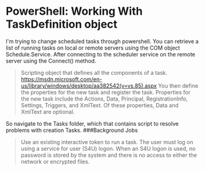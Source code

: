 # PowerShell: Working With TaskDefinition object
I'm trying to change scheduled tasks through powershell. You can retrieve a list of running tasks on local or remote servers using the COM object Schedule.Service. After connecting to the scheduler service on the remote server using the Connect() method.
>Scripting object that defines all the components of a task.
https://msdn.microsoft.com/en-us/library/windows/desktop/aa382542(v=vs.85).aspx
You then define the properties for the new task and register
the task. Properties for the new task include the Actions, Data, Principal, RegistrationInfo, Settings, Triggers, and XmlText. Of these properties, Data and XmlText are optional.

So navigate to the Tasks folder, which that contains script to resolve problems with creation Tasks.
###Background Jobs
>Use an existing interactive token to run a task. The user must log on using a service for user (S4U) logon.
When an S4U logon is used, no password is stored by the system and there is no access to either the network or encrypted files.
